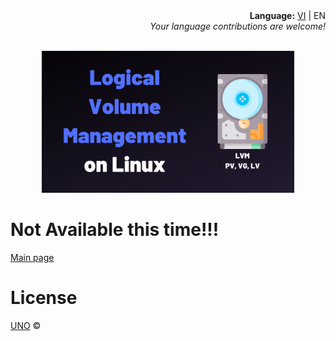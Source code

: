 <div align="right">
  <div><b>Language:</b> <a href="./lvm-vi.md">VI</a> | EN</div>
  <div><i>Your language contributions are welcome!</i></div>
</div>
<p align="center">
  <br/>
  <a href="https://phuonguno98.github.io/Logical-Volume-Management/">	
      <img src="../img/lvm.webp" alt="Logical Volume Management" style="height: 80%; width: 80%">
  </a>
</p>


# Not Available this time!!!

[Main page](../README.md)

# License

[UNO](../LICENSE.html) &copy;
